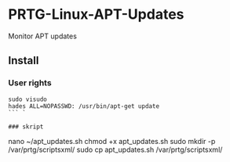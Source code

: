 # PRTG-Linux-APT-Updates
 Monitor APT updates

## Install
### User rights
```
sudo visudo
hades ALL=NOPASSWD: /usr/bin/apt-get update
``` `

### skript
```
nano ~/apt_updates.sh
chmod +x apt_updates.sh
sudo mkdir -p /var/prtg/scriptsxml/
sudo cp apt_updates.sh /var/prtg/scriptsxml/
```